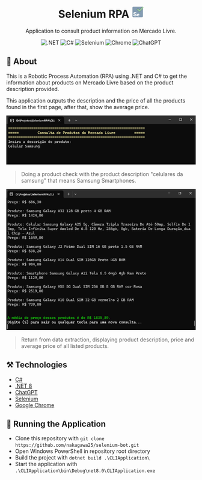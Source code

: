 <h1 align="center">
  <span>Selenium</span> RPA
  <img src="assets/selenium-icon.png" width="32">
</h1>

<p align="center">Application to consult product information on Mercado Livre.</p>

<p align="center">
  <img src="https://user-images.githubusercontent.com/53760877/138791241-50a815be-dbd6-4a0e-b62c-68f3b28d155b.png" alt=".NET" />
  <img src="https://img.shields.io/badge/c%23-%23239120.svg?style=for-the-badge&logo=c-sharp&logoColor=white" alt="C#" />
  <img src="https://camo.githubusercontent.com/f22051667b1f035a16e2c17c0ec3109f56a971a91d8acf84f61d5e163696b35e/68747470733a2f2f696d672e736869656c64732e696f2f62616467652f2d73656c656e69756d2d253433423032413f7374796c653d666f722d7468652d6261646765266c6f676f3d73656c656e69756d266c6f676f436f6c6f723d7768697465" alt="Selenium"/>
  <img src="https://camo.githubusercontent.com/22c9aa77ff4eda4401f010263321f196535dd1c8894f8ec57ddb2abbffbd90e4/68747470733a2f2f696d672e736869656c64732e696f2f62616467652f476f6f676c652532304368726f6d652d3432383546343f7374796c653d666f722d7468652d6261646765266c6f676f3d476f6f676c654368726f6d65266c6f676f436f6c6f723d7768697465" alt="Chrome"/>
  <img src="https://camo.githubusercontent.com/c8af3418f8fe508aed1c66f474b50f9e9d8f64db648d1bd947527b35b6243a99/68747470733a2f2f696d672e736869656c64732e696f2f62616467652f636861744750542d3734616139633f7374796c653d666f722d7468652d6261646765266c6f676f3d6f70656e6169266c6f676f436f6c6f723d7768697465" alt="ChatGPT"/>
</p>

## :book: About
This is a Robotic Process Automation (RPA) using .NET and C# to get the information about products on Mercado Livre based on the product description provided.

This application outputs the description and the price of all the products found in the first page, after that, show the average price.

<img src="assets/image-1.png" alt="Imagem do output">

> Doing a product check with the product description "celulares da samsung" that means Samsung Smartphones.

<img src="assets/image-2.png" alt="Imagem do output">

> Return from data extraction, displaying product description, price and average price of all listed products.

## ⚒️ Technologies
- [C#](https://docs.microsoft.com/pt-br/dotnet/csharp/)
- [.NET 8](https://learn.microsoft.com/pt-br/dotnet/core/whats-new/dotnet-8/overview)
- [ChatGPT](https://chat.openai.com/)
- [Selenium](https://www.selenium.dev/)
- [Google Chrome](https://www.google.com/intl/pt-BR/chrome/)

## 🚀 Running the Application

- Clone this repository with `git clone https://github.com/nakagawa25/selenium-bot.git`
- Open Windows PowerShell in repository root directory
- Build the project with `dotnet build .\CLIApplication\`
- Start the application with `.\CLIApplication\bin\Debug\net8.0\CLIApplication.exe`
